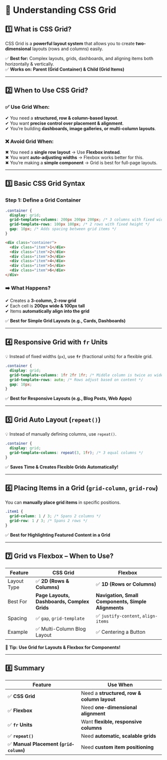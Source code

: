 # **📌 Understanding CSS Grid**  

## **1️⃣ What is CSS Grid?**  
CSS Grid is a **powerful layout system** that allows you to create **two-dimensional** layouts (rows and columns) easily.  

✅ **Best for:** Complex layouts, grids, dashboards, and aligning items both horizontally & vertically.  
✅ **Works on:** **Parent (Grid Container) & Child (Grid Items)**  

---

## **2️⃣ When to Use CSS Grid?**  
### ✅ **Use Grid When:**  
✔ You need a **structured, row & column-based layout**.  
✔ You want **precise control over placement & alignment**.  
✔ You’re building **dashboards, image galleries, or multi-column layouts**.  

### ❌ **Avoid Grid When:**  
✖ You need a **single row layout** → Use **Flexbox instead**.  
✖ You want **auto-adjusting widths** → Flexbox works better for this.  
✖ You’re making a **simple component** → Grid is best for full-page layouts.  

---

## **3️⃣ Basic CSS Grid Syntax**  
### **Step 1: Define a Grid Container**
```css
.container {
  display: grid; 
  grid-template-columns: 200px 200px 200px; /* 3 columns with fixed width */
  grid-template-rows: 100px 100px; /* 2 rows with fixed height */
  gap: 10px; /* Adds spacing between grid items */
}
```
```html
<div class="container">
  <div class="item">1</div>
  <div class="item">2</div>
  <div class="item">3</div>
  <div class="item">4</div>
  <div class="item">5</div>
  <div class="item">6</div>
</div>
```

### **➡️ What Happens?**
✔ Creates a **3-column, 2-row grid**  
✔ Each cell is **200px wide & 100px tall**  
✔ Items **automatically align into the grid**  

✅ **Best for Simple Grid Layouts (e.g., Cards, Dashboards)**  

---

## **4️⃣ Responsive Grid with `fr` Units**  
💡 Instead of fixed widths (`px`), use **`fr`** (fractional units) for a flexible grid.  
```css
.container {
  display: grid;
  grid-template-columns: 1fr 2fr 1fr; /* Middle column is twice as wide */
  grid-template-rows: auto; /* Rows adjust based on content */
  gap: 10px;
}
```
✅ **Best for Responsive Layouts (e.g., Blog Posts, Web Apps)**  

---

## **5️⃣ Grid Auto Layout (`repeat()`)**  
💡 Instead of manually defining columns, use `repeat()`.  
```css
.container {
  display: grid;
  grid-template-columns: repeat(3, 1fr); /* 3 equal columns */
}
```
✅ **Saves Time & Creates Flexible Grids Automatically!**  

---

## **6️⃣ Placing Items in a Grid (`grid-column`, `grid-row`)**  
You can **manually place grid items** in specific positions.  
```css
.item1 {
  grid-column: 1 / 3; /* Spans 2 columns */
  grid-row: 1 / 3; /* Spans 2 rows */
}
```
✅ **Best for Highlighting Featured Content in a Grid**  

---

## **7️⃣ Grid vs Flexbox – When to Use?**
| Feature  | **CSS Grid** | **Flexbox** |
|----------|------------|------------|
| Layout Type | ✅ **2D (Rows & Columns)** | ✅ **1D (Rows or Columns)** |
| Best For | **Page Layouts, Dashboards, Complex Grids** | **Navigation, Small Components, Simple Alignments** |
| Spacing | ✅ `gap`, `grid-template` | ✅ `justify-content`, `align-items` |
| Example | ✅ Multi-Column Blog Layout | ✅ Centering a Button |

🚀 **Tip:** **Use Grid for Layouts & Flexbox for Components!**  

---

## **8️⃣ Summary**
| Feature | Use When |
|---------|---------|
| ✅ **CSS Grid** | Need a **structured, row & column layout** |
| ✅ **Flexbox** | Need **one-dimensional alignment** |
| ✅ **`fr` Units** | Want **flexible, responsive columns** |
| ✅ **`repeat()`** | Need **automatic, scalable grids** |
| ✅ **Manual Placement (`grid-column`)** | Need **custom item positioning** |
